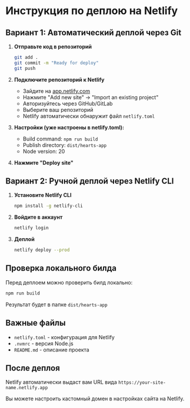 # Инструкция по деплою на Netlify

## Вариант 1: Автоматический деплой через Git

1. **Отправьте код в репозиторий**

   ```bash
   git add .
   git commit -m "Ready for deploy"
   git push
   ```

2. **Подключите репозиторий к Netlify**

   - Зайдите на [app.netlify.com](https://app.netlify.com)
   - Нажмите "Add new site" → "Import an existing project"
   - Авторизуйтесь через GitHub/GitLab
   - Выберите ваш репозиторий
   - Netlify автоматически обнаружит файл `netlify.toml`

3. **Настройки (уже настроены в netlify.toml):**

   - Build command: `npm run build`
   - Publish directory: `dist/hearts-app`
   - Node version: 20

4. **Нажмите "Deploy site"**

## Вариант 2: Ручной деплой через Netlify CLI

1. **Установите Netlify CLI**

   ```bash
   npm install -g netlify-cli
   ```

2. **Войдите в аккаунт**

   ```bash
   netlify login
   ```

3. **Деплой**
   ```bash
   netlify deploy --prod
   ```

## Проверка локального билда

Перед деплоем можно проверить билд локально:

```bash
npm run build
```

Результат будет в папке `dist/hearts-app`

## Важные файлы

- `netlify.toml` - конфигурация для Netlify
- `.nvmrc` - версия Node.js
- `README.md` - описание проекта

## После деплоя

Netlify автоматически выдаст вам URL вида `https://your-site-name.netlify.app`

Вы можете настроить кастомный домен в настройках сайта на Netlify.
